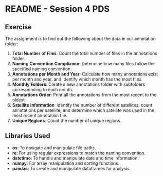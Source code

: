 # README - Session 4 PDS

## Exercise
The assignment is to find out the following about the data in our annotation folder:

1. **Total Number of Files**: Count the total number of files in the annotations folder.
2. **Naming Convention Compliance**: Determine how many files follow the specified naming convention.
3. **Annotations per Month and Year**: Calculate how many annotations exist per month and year, and identify which month has the most files.
4. **Monthly Folders**: Create a new annotations folder with subfolders corresponding to each month.
5. **Annotations Order**: Print all the annotations from the most recent to the oldest.
6. **Satellite Information**: Identify the number of different satellites, count annotations per satellite, and determine which satellite was used in the most recent annotation file.
7. **Unique Regions**: Count the number of unique regions.

## Libraries Used
- **os**: To navigate and manipulate file paths.
- **re**: For using regular expressions to match the naming convention.
- **datetime**: To handle and manipulate date and time information.
- **numpy**: For array manipulation and sorting functions.
- **pandas**: To create and manipulate dataframes for analysis.
